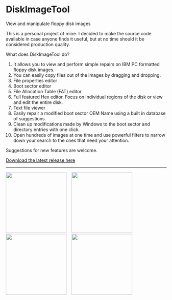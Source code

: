# DiskImageTool
View and manipulate floppy disk images

This is a personal project of mine.  I decided to make the source code available in case anyone finds it useful, but at no time should it be considered production quality.

What does DiskImageTool do?

1. It allows you to view and perform simple repairs on IBM PC formatted floppy disk images.
2. You can easily copy files out of the images by dragging and dropping.
3. File properties editor
4. Boot sector editor
5. File Allocation Table (FAT) editor
6. Full featured Hex editor.  Focus on individual regions of the disk or view and edit the entire disk.
7. Text file viewer
8. Easily repair a modified boot sector OEM Name using a built in database of suggestions.
9. Clean up modifications made by Windows to the boot sector and directory entries with one click.
10. Open hundreds of images at one time and use powerful filters to narrow down your search to the ones that need your attention.

Suggestions for new features are welcome.

[Download the latest release here](https://github.com/Digitoxin1/DiskImageTool/releases/latest)

---

<img src="https://user-images.githubusercontent.com/5696659/227692756-913a5702-80d2-4915-8634-a8b5fc689e98.png" height="190">&nbsp;&nbsp;&nbsp;&nbsp;<img src="https://user-images.githubusercontent.com/5696659/227693418-8df385b5-96cf-4b7e-a48c-8e24defdf4f4.png" height="190">&nbsp;&nbsp;&nbsp;&nbsp;<img src="https://user-images.githubusercontent.com/5696659/231385191-f68e8599-1453-43f1-87ad-d13920848cdb.png" height="190">&nbsp;&nbsp;&nbsp;&nbsp;<img src="https://user-images.githubusercontent.com/5696659/227693425-5dfd4978-b390-4d2d-afc6-5aaf87ad36e9.png" height="190">

